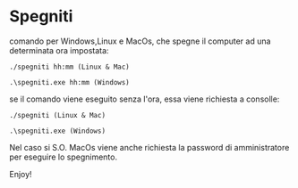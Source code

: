 # Spegniti

comando per Windows,Linux e MacOs, che spegne il computer ad una determinata ora impostata:

    ./spegniti hh:mm (Linux & Mac)

    .\spegniti.exe hh:mm (Windows)

se il comando viene eseguito senza l'ora, essa viene richiesta a consolle:

    ./spegniti (Linux & Mac)

    .\spegniti.exe (Windows)

Nel caso si S.O. MacOs viene anche richiesta la password di amministratore per eseguire lo spegnimento.

Enjoy!